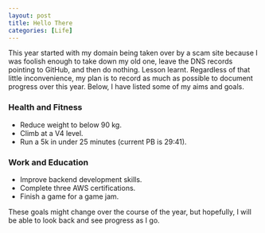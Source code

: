 ```yaml
---
layout: post
title: Hello There
categories: [Life]
---
```

This year started with my domain being taken over by a scam site because I was foolish enough to take down my old one, leave the DNS records pointing to GitHub, and then do nothing. Lesson learnt. Regardless of that little inconvenience, my plan is to record as much as possible to document progress over this year. Below, I have listed some of my aims and goals.

### Health and Fitness
- Reduce weight to below 90 kg.
- Climb at a V4 level.
- Run a 5k in under 25 minutes (current PB is 29:41).

### Work and Education
- Improve backend development skills.
- Complete three AWS certifications.
- Finish a game for a game jam.

These goals might change over the course of the year, but hopefully, I will be able to look back and see progress as I go.
